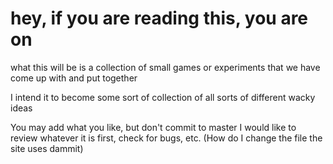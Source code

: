 # hey, if you are reading this, you are on
what this will be is a collection of small games or experiments that we have come up with and put together

I intend it to become some sort of collection of all sorts of different wacky ideas

You may add what you like, but don't commit to master
I would like to review whatever it is first, check for bugs, etc.
(How do I change the file the site uses dammit)
